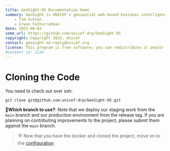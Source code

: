 ```yaml
---
title: GeoSight-OS Documentation Home 
summary: GeoSight is UNICEF's geospatial web-based business intelligence platform.
    - Tim Sutton
    - Irwan Fathurrahman
date: 2023-08-03
some_url: https://github.com/unicef-drp/GeoSight-OS
copyright: Copyright 2023, Unicef
contact: geosight-no-reply@unicef.org
license: This program is free software; you can redistribute it and/or modify it under the terms of the GNU Affero General Public License as published by the Free Software Foundation; either version 3 of the License, or (at your option) any later version.
#context_id: 1234
---
```


# Cloning the Code

You need to check out over ssh:

```
git clone git@github.com:unicef-drp/GeoSight-OS.git
```

📒**Which branch to use?**: Note that we deploy our staging work from the `main` branch and our production environment from the release tag. If you are planning on contributing improvements to the project, please submit them against the `main` branch.

> 🪧 Now that you have the docker and cloned the project, move on to the [configuration](configuration.md).